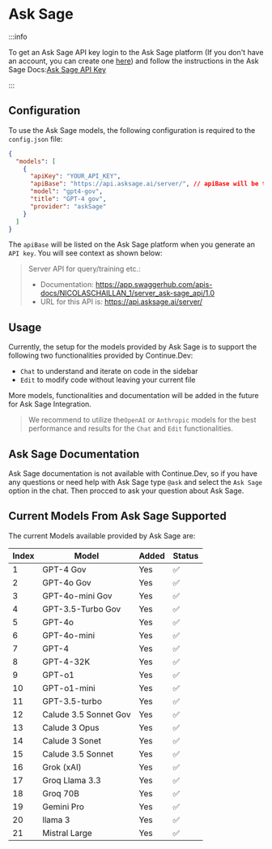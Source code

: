 # Ask Sage

:::info

To get an Ask Sage API key login to the Ask Sage platform (If you don't have an account, you can create one [here](https://chat.asksage.ai/)) and follow the instructions in the Ask Sage Docs:[Ask Sage API Key](https://docs.asksage.ai/docs/api-documentation/api-documentation.html)

:::

## Configuration

To use the Ask Sage models, the following configuration is required to the `config.json` file:

```json title="config.json"
{
  "models": [
    {
      "apiKey": "YOUR_API_KEY",
      "apiBase": "https://api.asksage.ai/server/", // apiBase will be the same for all models, but will vary based on tenant.
      "model": "gpt4-gov",
      "title": "GPT-4 gov",
      "provider": "askSage"
    }
  ]
}
```

The `apiBase` will be listed on the Ask Sage platform when you generate an `API key`. You will see context as shown below:

> Server API for query/training etc.:
>
> - Documentation: https://app.swaggerhub.com/apis-docs/NICOLASCHAILLAN_1/server_ask-sage_api/1.0
> - URL for this API is: https://api.asksage.ai/server/

## Usage

Currently, the setup for the models provided by Ask Sage is to support the following two functionalities provided by Continue.Dev:

- `Chat` to understand and iterate on code in the sidebar
- `Edit` to modify code without leaving your current file

More models, functionalities and documentation will be added in the future for Ask Sage Integration.

> We recommend to utilize the`OpenAI` or `Anthropic` models for the best performance and results for the `Chat` and `Edit` functionalities.

## Ask Sage Documentation

Ask Sage documentation is not available with Continue.Dev, so if you have any questions or need help with Ask Sage type `@ask` and select the `Ask Sage` option in the chat. Then procced to ask your question about Ask Sage.

## Current Models From Ask Sage Supported

The current Models available provided by Ask Sage are:

| Index | Model                 | Added | Status |
| ----- | --------------------- | ----- | ------ |
| 1     | GPT-4 Gov             | Yes   | ✅     |
| 2     | GPT-4o Gov            | Yes   | ✅     |
| 3     | GPT-4o-mini Gov       | Yes   | ✅     |
| 4     | GPT-3.5-Turbo Gov     | Yes   | ✅     |
| 5     | GPT-4o                | Yes   | ✅     |
| 6     | GPT-4o-mini           | Yes   | ✅     |
| 7     | GPT-4                 | Yes   | ✅     |
| 8     | GPT-4-32K             | Yes   | ✅     |
| 9     | GPT-o1                | Yes   | ✅     |
| 10    | GPT-o1-mini           | Yes   | ✅     |
| 11    | GPT-3.5-turbo         | Yes   | ✅     |
| 12    | Calude 3.5 Sonnet Gov | Yes   | ✅     |
| 13    | Calude 3 Opus         | Yes   | ✅     |
| 14    | Calude 3 Sonet        | Yes   | ✅     |
| 15    | Calude 3.5 Sonnet     | Yes   | ✅     |
| 16    | Grok (xAI)            | Yes   | ✅     |
| 17    | Groq Llama 3.3        | Yes   | ✅     |
| 18    | Groq 70B              | Yes   | ✅     |
| 19    | Gemini Pro            | Yes   | ✅     |
| 20    | llama 3               | Yes   | ✅     |
| 21    | Mistral Large         | Yes   | ✅     |
